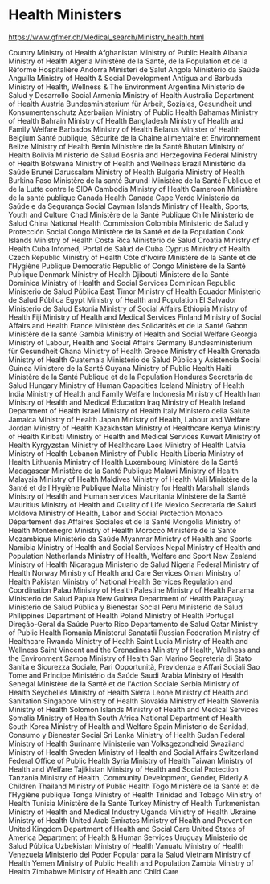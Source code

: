 # Health Ministers
https://www.gfmer.ch/Medical_search/Ministry_health.html

Country	Ministry of Health
Afghanistan	Ministry of Public Health
Albania	Ministry of Health
Algeria	Ministère de la Santé, de la Population et de la Réforme Hospitalière
Andorra	Ministeri de Salut
Angola	Ministério da Saúde
Anguilla	Ministry of Health & Social Development
Antigua and Barbuda	Ministry of Health, Wellness & The Environment
Argentina	Ministerio de Salud y Desarrollo Social
Armenia	Ministry of Health
Australia	Department of Health
Austria	Bundesministerium für Arbeit, Soziales, Gesundheit und Konsumentenschutz
Azerbaijan	Ministry of Public Health
Bahamas	Ministry of Health
Bahrain	Ministry of Health
Bangladesh	Ministry of Health and Family Welfare
Barbados	Ministry of Health
Belarus	Minister of Health
Belgium	Santé publique, Sécurité de la Chaîne alimentaire et Environnement
Belize	Ministry of Health
Benin	Ministère de la Santé
Bhutan	Ministry of Health
Bolivia	Ministerio de Salud
Bosnia and Herzegovina	Federal Ministry of Health
Botswana	Ministry of Health and Wellness
Brazil	Ministério da Saúde
Brunei Darussalam	Ministry of Health
Bulgaria	Ministry of Health
Burkina Faso	Ministère de la santé
Burundi	Ministère de la Santé Publique et de la Lutte contre le SIDA
Cambodia	Ministry of Health
Cameroon	Ministère de la santé publique
Canada	Health Canada
Cape Verde	Ministerio da Saúde e da Segurança Social
Cayman Islands	Ministry of Health, Sports, Youth and Culture
Chad	Ministère de la Santé Publique
Chile	Ministerio de Salud
China	National Health Commission
Colombia	Ministerio de Salud y Protección Social
Congo	Ministère de la Santé et de la Population
Cook Islands	Ministry of Health
Costa Rica	Ministerio de Salud
Croatia	Ministry of Health
Cuba	Infomed, Portal de Salud de Cuba
Cyprus	Ministry of Health
Czech Republic	Ministry of Health
Côte d'Ivoire	Ministère de la Santé et de l'Hygiène Publique
Democratic Republic of Congo	Ministère de la Santé Publique
Denmark	Ministry of Health
Djibouti	Ministere de la Santé
Dominica	Ministry of Health and Social Services
Dominican Republic	Ministerio de Salud Pública
East Timor	Ministry of Health
Ecuador	Ministerio de Salud Pública
Egypt	Ministry of Health and Population
El Salvador	Ministerio de Salud
Estonia	Ministry of Social Affairs
Ethiopia	Ministry of Health
Fiji	Ministry of Health and Medical Services
Finland	Ministry of Social Affairs and Health
France	Ministère des Solidarités et de la Santé
Gabon	Ministère de la santé
Gambia	Ministry of Health and Social Welfare
Georgia	Ministry of Labour, Health and Social Affairs
Germany	Bundesministerium für Gesundheit
Ghana	Ministry of Health
Greece	Ministry of Health
Grenada	Ministry of Health
Guatemala	Ministerio de Salud Pública y Asistencia Social
Guinea	Ministere de la Santé
Guyana	Ministry of Public Health
Haiti	Ministère de la Santé Publique et de la Population
Honduras	Secretaria de Salud
Hungary	Ministry of Human Capacities
Iceland	Ministry of Health
India	Ministry of Health and Family Welfare
Indonesia	Ministry of Health
Iran	Ministry of Health and Medical Education
Iraq	Ministry of Health
Ireland	Department of Health
Israel	Ministry of Health
Italy	Ministero della Salute
Jamaica	Ministry of Health
Japan	Ministry of Health, Labour and Welfare
Jordan	Ministry of Health
Kazakhstan	Ministry of Healthcare
Kenya	Ministry of Health
Kiribati	Ministry of Health and Medical Services
Kuwait	Ministry of Health
Kyrgyzstan	Ministry of Healthcare
Laos	Ministry of Health
Latvia	Ministry of Health
Lebanon	Ministry of Public Health
Liberia	Ministry of Health
Lithuania	Ministry of Health
Luxembourg	Ministère de la Santé
Madagascar	Ministère de la Santé Publique
Malawi	Ministry of Health
Malaysia	Ministry of Health
Maldives	Ministry of Health
Mali	Ministère de la Santé et de l'Hygiène Publique
Malta	Ministry for Health
Marshall Islands	Ministry of Health and Human services
Mauritania	Ministère de la Santé
Mauritius	Ministry of Health and Quality of Life
Mexico	Secretaría de Salud
Moldova	Ministry of Health, Labor and Social Protection
Monaco	Département des Affaires Sociales et de la Santé
Mongolia	Ministry of Health
Montenegro	Ministry of Health
Morocco	Ministère de la Santé
Mozambique	Ministério da Saúde
Myanmar	Ministry of Health and Sports
Namibia	Ministry of Health and Social Services
Nepal	Ministry of Health and Population
Netherlands	Ministry of Health, Welfare and Sport
New Zealand	Ministry of Health
Nicaragua	Ministerio de Salud
Nigeria	Federal Ministry of Health
Norway	Ministry of Health and Care Services
Oman	Ministry of Health
Pakistan	Ministry of National Health Services Regulation and Coordination
Palau	Ministry of Health
Palestine	Ministry of Health
Panama	Ministerio de Salud
Papua New Guinea	Department of Health
Paraguay	Ministerio de Salud Pública y Bienestar Social
Peru	Ministerio de Salud
Philippines	Department of Health
Poland	Ministry of Health
Portugal	Direção-Geral da Saúde
Puerto Rico	Departamento de Salud
Qatar	Ministry of Public Health
Romania	Ministerul Sanatatii
Russian Federation	Ministry of Healthcare
Rwanda	Ministry of Health
Saint Lucia	Ministry of Health and Wellness
Saint Vincent and the Grenadines	Ministry of Health, Wellness and the Environment
Samoa	Ministry of Health
San Marino	Segreteria di Stato Sanità e Sicurezza Sociale, Pari Opportunità, Previdenza e Affari Sociali
Sao Tome and Principe	Ministério da Saúde
Saudi Arabia	Ministry of Health
Senegal	Ministère de la Santé et de l'Action Sociale
Serbia	Ministry of Health
Seychelles	Ministry of Health
Sierra Leone	Ministry of Health and Sanitation
Singapore	Ministry of Health
Slovakia	Ministry of Health
Slovenia	Ministry of Health
Solomon Islands	Ministry of Health and Medical Services
Somalia	Ministry of Health
South Africa	National Department of Health
South Korea	Ministry of Health and Welfare
Spain	Ministerio de Sanidad, Consumo y Bienestar Social
Sri Lanka	Ministry of Health
Sudan	Federal Ministry of Health
Suriname	Ministerie van Volksgezondheid
Swaziland	Ministry of Health
Sweden	Ministry of Health and Social Affairs
Switzerland	Federal Office of Public Health
Syria	Ministry of Health
Taiwan	Ministry of Health and Welfare
Tajikistan	Ministry of Health and Social Protection
Tanzania	Ministry of Health, Community Development, Gender, Elderly & Children
Thailand	Ministry of Public Health
Togo	Ministère de la Santé et de l’Hygiène publique
Tonga	Ministry of Health
Trinidad and Tobago	Ministry of Health
Tunisia	Ministère de la Santé
Turkey	Ministry of Health
Turkmenistan	Ministry of Health and Medical Industry
Uganda	Ministry of Health
Ukraine	Ministry of Health
United Arab Emirates	Ministry of Health and Prevention
United Kingdom	Department of Health and Social Care
United States of America	Department of Health & Human Services
Uruguay	Ministerio de Salud Pública
Uzbekistan	Ministry of Health
Vanuatu	Ministry of Health
Venezuela	Ministerio del Poder Popular para la Salud
Vietnam	Ministry of Health
Yemen	Ministry of Public Health and Population
Zambia	Ministry of Health
Zimbabwe	Ministry of Health and Child Care